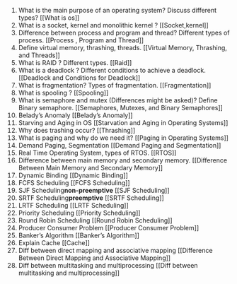 1. What is the main purpose of an operating system? Discuss different types?
[[What is os]]
2. What is a socket, kernel and monolithic kernel ?
[[Socket,kernel]]
3. Difference between process and program and thread? Different types of process.
[[Process , Program and Thread]]
4. Define virtual memory, thrashing, threads.
[[Virtual Memory, Thrashing, and Threads]]
5. What is RAID ? Different types.
[[Raid]]          
6. What is a deadlock ? Different conditions to achieve a deadlock.
[[Deadlock and Conditions for Deadlock]]
7. What is fragmentation? Types of fragmentation.
[[Fragmentation]]
8. What is spooling ?
[[Spooling]]
9. What is semaphore and mutex (Differences might be asked)? Define Binary semaphore.
[[Semaphores, Mutexes, and Binary Semaphores]]
10. Belady’s Anomaly
[[Belady’s Anomaly]]
11. Starving and Aging in OS
[[Starvation and Aging in Operating Systems]]
12. Why does trashing occur?
[[Thrashing]]
13. What is paging and why do we need it?
[[Paging in Operating Systems]]
14. Demand Paging, Segmentation
[[Demand Paging and Segmentation]]
15. Real Time Operating System, types of RTOS.
[[RTOS]]
16. Difference between main memory and secondary memory.
[[Difference Between Main Memory and Secondary Memory]]
17. Dynamic Binding
[[Dynamic Binding]]
18. FCFS Scheduling
[[FCFS Scheduling]]
19. SJF Scheduling**non-preemptive**
[[SJF Scheduling]]
20. SRTF Scheduling**preemptive**
[[SRTF Scheduling]]
21. LRTF Scheduling
[[LRTF Scheduling]]
22. Priority Scheduling
[[Priority Scheduling]]
23. Round Robin Scheduling
[[Round Robin Scheduling]]
24. Producer Consumer Problem
[[Producer Consumer Problem]]
25. Banker’s Algorithm
[[Banker’s Algorithm]]
26. Explain Cache
[[Cache]]
27. Diff between direct mapping and associative mapping
[[Difference Between Direct Mapping and Associative Mapping]]
28. Diff between multitasking and multiprocessing 
[[Diff between multitasking and multiprocessing]]